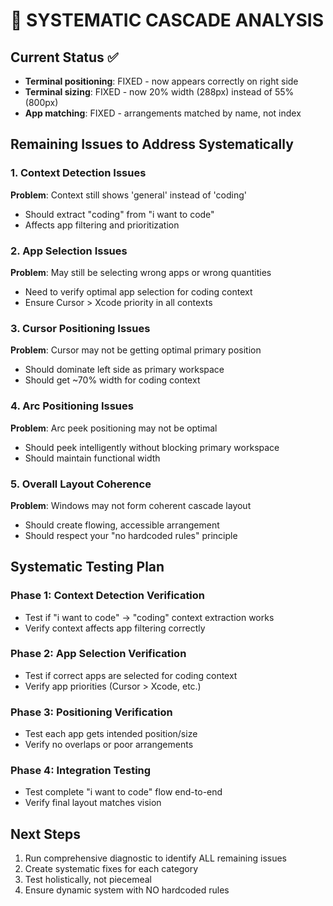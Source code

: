 # 🎯 SYSTEMATIC CASCADE ANALYSIS

## Current Status ✅
- **Terminal positioning**: FIXED - now appears correctly on right side
- **Terminal sizing**: FIXED - now 20% width (288px) instead of 55% (800px)  
- **App matching**: FIXED - arrangements matched by name, not index

## Remaining Issues to Address Systematically

### 1. Context Detection Issues
**Problem**: Context still shows 'general' instead of 'coding'
- Should extract "coding" from "i want to code"
- Affects app filtering and prioritization

### 2. App Selection Issues  
**Problem**: May still be selecting wrong apps or wrong quantities
- Need to verify optimal app selection for coding context
- Ensure Cursor > Xcode priority in all contexts

### 3. Cursor Positioning Issues
**Problem**: Cursor may not be getting optimal primary position
- Should dominate left side as primary workspace
- Should get ~70% width for coding context

### 4. Arc Positioning Issues
**Problem**: Arc peek positioning may not be optimal
- Should peek intelligently without blocking primary workspace
- Should maintain functional width

### 5. Overall Layout Coherence
**Problem**: Windows may not form coherent cascade layout
- Should create flowing, accessible arrangement
- Should respect your "no hardcoded rules" principle

## Systematic Testing Plan

### Phase 1: Context Detection Verification
- Test if "i want to code" → "coding" context extraction works
- Verify context affects app filtering correctly

### Phase 2: App Selection Verification  
- Test if correct apps are selected for coding context
- Verify app priorities (Cursor > Xcode, etc.)

### Phase 3: Positioning Verification
- Test each app gets intended position/size
- Verify no overlaps or poor arrangements

### Phase 4: Integration Testing
- Test complete "i want to code" flow end-to-end
- Verify final layout matches vision

## Next Steps
1. Run comprehensive diagnostic to identify ALL remaining issues
2. Create systematic fixes for each category
3. Test holistically, not piecemeal
4. Ensure dynamic system with NO hardcoded rules